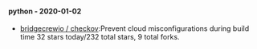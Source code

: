 
#### python - 2020-01-02
* [bridgecrewio / checkov](https://github.com/bridgecrewio/checkov):Prevent cloud misconfigurations during build time
32 stars today/232 total stars, 9 total forks.
